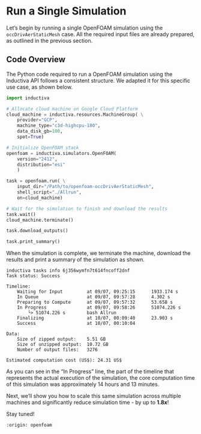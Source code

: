 # Run a Single Simulation
Let’s begin by running a single OpenFOAM simulation using the `occDrivAerStaticMesh` case.
All the required input files are already prepared, as outlined in the previous section.

## Code Overview
The Python code required to run a OpenFOAM simulation using the Inductiva API follows a consistent structure. We adapted it for this specific use case, as shown below.

```python
import inductiva

# Allocate cloud machine on Google Cloud Platform
cloud_machine = inductiva.resources.MachineGroup( \
    provider="GCP",
    machine_type="c3d-highcpu-180",
    data_disk_gb=100,
    spot=True)

# Initialize OpenFOAM stack
openfoam = inductiva.simulators.OpenFOAM(
    version="2412",
    distribution="esi"
    )

task = openfoam.run( \
    input_dir="/Path/to/openfoam-occDrivAerStaticMesh",
    shell_script="./Allrun",
    on=cloud_machine)

# Wait for the simulation to finish and download the results
task.wait()
cloud_machine.terminate()

task.download_outputs()

task.print_summary()
```

When the simulation is complete, we terminate the machine, download the results and print a summary of the simulation 
as shown.

```
inductiva tasks info 6j356wymfn7t614fncoff2dnf
Task status: Success

Timeline:
	Waiting for Input         at 09/07, 09:25:15      1933.174 s
	In Queue                  at 09/07, 09:57:28      4.302 s
	Preparing to Compute      at 09/07, 09:57:32      53.658 s
	In Progress               at 09/07, 09:58:26      51074.226 s
		└> 51074.226 s        bash Allrun
	Finalizing                at 10/07, 00:09:40      23.903 s
	Success                   at 10/07, 00:10:04      

Data:
	Size of zipped output:    5.51 GB
	Size of unzipped output:  10.72 GB
	Number of output files:   3276

Estimated computation cost (US$): 24.31 US$
```

As you can see in the “In Progress” line, the part of the timeline that represents the actual execution of the simulation, 
the core computation time of this simulation was approximately 14 hours and 13 minutes.

Next, we’ll show you how to scale this same simulation across multiple machines and significantly 
reduce simulation time - by up to **1.8x**!

Stay tuned!

```{banner_small}
:origin: openfoam
```